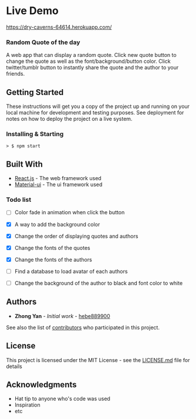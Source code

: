# Live Demo

https://dry-caverns-64614.herokuapp.com/

### Random Quote of the day

A web app that can display a random quote. Click new quote button to change the quote as well as the font/background/button color. Click twitter/tumblr button to instantly share the quote and the author to your friends.

## Getting Started

These instructions will get you a copy of the project up and running on your local machine for development and testing purposes. See deployment for notes on how to deploy the project on a live system.

### Installing & Starting
```
> $ npm start
```

## Built With

* [React.js](https://reactjs.org) - The web framework used
* [Material-ui](http://www.material-ui.com/#/) - The ui framework used

### Todo list

- [ ] Color fade in animation when click the button
- [X] A way to add the background color
- [X] Change the order of displaying quotes and authors
- [X] Change the fonts of the quotes
- [X] Change the fonts of the authors
- [ ] Find a database to load avatar of each authors
- [ ] Change the background of the author to black and font color to white


## Authors

* **Zhong Yan** - *Initial work* - [hebe889900](https://github.com/hebe889900)

See also the list of [contributors](https://github.com/your/project/contributors) who participated in this project.

## License

This project is licensed under the MIT License - see the [LICENSE.md](LICENSE.md) file for details

## Acknowledgments

* Hat tip to anyone who's code was used
* Inspiration
* etc
